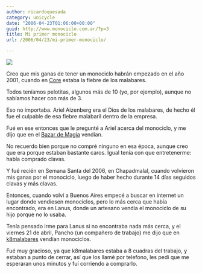 ```yaml
---
author: ricardoquesada
category: unicycle
date: "2006-04-23T01:06:00+00:00"
guid: http://www.monociclo.com.ar/?p=3
title: Mi primer monociclo
url: /2006/04/23/mi-primer-monociclo/

---
```

[![](http://photos1.blogger.com/blogger/3750/1778/200/image5.jpg)](http://photos1.blogger.com/blogger/3750/1778/1600/image5.jpg)

Creo que mis ganas de tener un monociclo habrán empezado en el año 2001,
cuando en [Core](http://www.coresecurity.com) estaba la fiebre de los malabares.

Todos teníamos pelotitas, algunos más de 10 (yo, por ejemplo),
aunque no sabíamos hacer con más de 3.

Eso no importaba.
Ariel Aizenberg era el Dios de los malabares, de hecho él fue el culpable de esa
fiebre malabaril dentro de la empresa.

Fué en ese entonces que le pregunté a Ariel acerca del monociclo, y me dijo que
en el [Bazar de Magia](http://www.bazardemagia.com) vendian.

No recuerdo bien porque no compré ninguno en esa época, aunque creo que era
porque estaban bastante caros.
Igual tenía con que entretenerme: había comprado clavas.  

Y fué recién en Semana Santa del 2006, en Chapadmalal, cuando volvieron mis
ganas por el monociclo, luego de haber hecho durante 14 días seguidos clavas
y más clavas.  

Entonces, cuando volví a Buenos Aires empecé a buscar en internet un lugar
donde vendiesen monociclos, pero lo más cerca que había encontrado, era en Lanus,
donde un artesano vendía el monociclo de su hijo porque no lo usaba.

Tenía pensado irme para Lanus si no encontraba nada más cerca,
y el viernes 21 de abril, Pancho (un compañero de trabajo) me dijo que
en [k8malabares](http://www.k8malabares.com.ar/) vendían monociclos.

Fué muy gracioso, ya que k8malabares estaba a 8 cuadras del trabajo,
y estaban a punto de cerrar, así que los llamé por telefono,
les pedi que me esperaran unos minutos y fuí corriendo a comprarlo.
